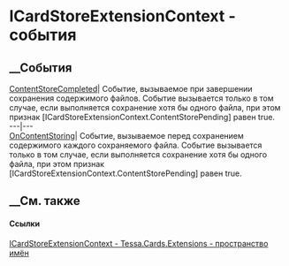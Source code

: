 # ICardStoreExtensionContext - события
##  __События
[ContentStoreCompleted](E_Tessa_Cards_Extensions_ICardStoreExtensionContext_ContentStoreCompleted.htm)|
Событие, вызываемое при завершении сохранения содержимого файлов. Событие
вызывается только в том случае, если выполняется сохранение хотя бы одного
файла, при этом признак [ICardStoreExtensionContext.ContentStorePending] равен
true.  
---|---  
[OnContentStoring](E_Tessa_Cards_Extensions_ICardStoreExtensionContext_OnContentStoring.htm)|
Событие, вызываемое перед сохранением содержимого каждого сохраняемого файла.
Событие вызывается только в том случае, если выполняется сохранение хотя бы
одного файла, при этом признак
[ICardStoreExtensionContext.ContentStorePending] равен true.  
## __См. также
#### Ссылки
[ICardStoreExtensionContext -
](T_Tessa_Cards_Extensions_ICardStoreExtensionContext.htm)
[Tessa.Cards.Extensions - пространство имён](N_Tessa_Cards_Extensions.htm)
